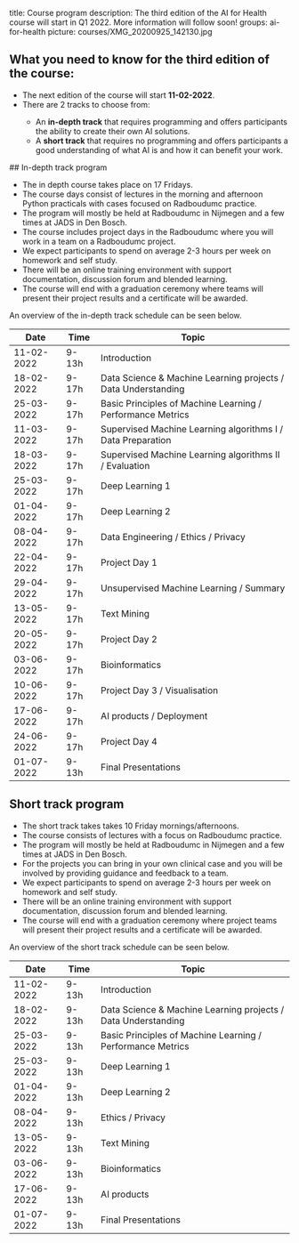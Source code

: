 title: Course program
description: The third edition of the AI for Health course will start in Q1 2022. More information will follow soon!
groups: ai-for-health
picture: courses/XMG_20200925_142130.jpg

## What you need to know for the third edition of the course:

<ul>
  <li>The next edition of the course will start <b>11-02-2022</b>.</li>
<li>There are 2 tracks to choose from: </li>
<ul>
  <li> An <b>in-depth track</b> that requires programming and offers participants the ability to create their own AI solutions.</li>
  <li> A <b>short track</b> that requires no programming and offers participants a good understanding of what AI is and how it can benefit your work.</li>
</ul>
</ul>  
## In-depth track program
<ul>
<li>The in depth course takes place on 17 Fridays.
<li>The course days consist of lectures in the morning and afternoon Python practicals with cases focused on Radboudumc practice.</li>
<li>The program will mostly be held at Radboudumc in Nijmegen and a few times at JADS in Den Bosch.</li>
<li>The course includes project days in the Radboudumc where you will work in a team on a Radboudumc project.</li>
<li>We expect participants to spend on average 2-3 hours per week on homework and self study.</li>
<li>There will be an online training environment with support documentation, discussion forum and blended learning.</li>
<li>The course will end with a graduation ceremony where teams will present their project results and a certificate will be awarded.</li>
</ul>

<!---

- The course will be held on 18 Fridays, with different topics per day, starting in Q1 2022.
- The course days consist of lectures in the morning and afternoon practicals with cases focused on Radboudumc practice.
- The program for the 18 Fridays will mostly be held at Radboudumc in Nijmegen and a few times at JADS in Den Bosch.
- The course includes 4 project days in the Radboudumc where you will work in a team on a Radboudumc project.
- We expect participants to spend on average 2-3 hours per week on homework and self study.
- There will be an online training environment with support documentation, discussion forum and blended learning.
- The course will end with a graduation ceremony where teams will present their project results and a certificate will be awarded.
-->

An overview of the in-depth track schedule can be seen below.

| Date  | Time |  Topic  |
| ----- | ------- | ------|
| 11-02-2022 | 9-13h | Introduction |
| 18-02-2022 | 9-17h | Data Science & Machine Learning projects / Data Understanding |
| 25-03-2022 | 9-17h | Basic Principles of Machine Learning / Performance Metrics |
| 11-03-2022 | 9-17h | Supervised Machine Learning algorithms I / Data Preparation |
| 18-03-2022 | 9-17h | Supervised Machine Learning algorithms II / Evaluation |
| 25-03-2022 | 9-17h | Deep Learning 1 |
| 01-04-2022 | 9-17h | Deep Learning 2 |
| 08-04-2022 | 9-17h | Data Engineering / Ethics / Privacy |
| 22-04-2022 | 9-17h | Project Day 1 |
| 29-04-2022 | 9-17h | Unsupervised Machine Learning / Summary |
| 13-05-2022 | 9-17h | Text Mining |
| 20-05-2022 | 9-17h | Project Day 2 |
| 03-06-2022 | 9-17h | Bioinformatics |
| 10-06-2022 | 9-17h | Project Day 3 / Visualisation |
| 17-06-2022 | 9-17h | AI products / Deployment |
| 24-06-2022 | 9-17h | Project Day 4 |
| 01-07-2022 | 9-13h | Final Presentations |

## Short track program

<ul>
<li>The short track takes takes 10 Friday mornings/afternoons.
<li>The course consists of lectures with a focus on Radboudumc practice.</li>
<li>The program will mostly be held at Radboudumc in Nijmegen and a few times at JADS in Den Bosch.</li>
<li>For the projects you can bring in your own clinical case and you will be involved by providing guidance and feedback to a team.</li>
<li>We expect participants to spend on average 2-3 hours per week on homework and self study.</li>
<li>There will be an online training environment with support documentation, discussion forum and blended learning.</li>
<li>The course will end with a graduation ceremony where project teams will present their project results and a certificate will be awarded.</li>
</ul>

An overview of the short track schedule can be seen below.
  
| Date  | Time |  Topic  |
| ----- | ------- | ------|
| 11-02-2022 | 9-13h | Introduction | 
| 18-02-2022 | 9-13h | Data Science & Machine Learning projects / Data Understanding |
| 25-03-2022 | 9-13h | Basic Principles of Machine Learning / Performance Metrics | 
| 25-03-2022 | 9-13h | Deep Learning 1 |
| 01-04-2022 | 9-13h | Deep Learning 2 | 
| 08-04-2022 | 9-13h | Ethics / Privacy |
| 13-05-2022 | 9-13h | Text Mining |
| 03-06-2022 | 9-13h | Bioinformatics |
| 17-06-2022 | 9-13h | AI products |
| 01-07-2022 | 9-13h | Final Presentations |
